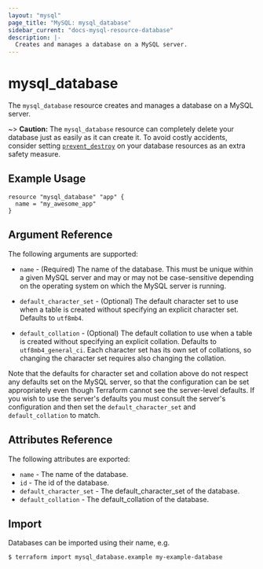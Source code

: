 ```yaml
---
layout: "mysql"
page_title: "MySQL: mysql_database"
sidebar_current: "docs-mysql-resource-database"
description: |-
  Creates and manages a database on a MySQL server.
---
```


# mysql\_database

The ``mysql_database`` resource creates and manages a database on a MySQL
server.

~> **Caution:** The ``mysql_database`` resource can completely delete your
database just as easily as it can create it. To avoid costly accidents,
consider setting
[``prevent_destroy``](/docs/configuration/resources.html#prevent_destroy)
on your database resources as an extra safety measure.

## Example Usage

```hcl
resource "mysql_database" "app" {
  name = "my_awesome_app"
}
```

## Argument Reference

The following arguments are supported:

* `name` - (Required) The name of the database. This must be unique within
  a given MySQL server and may or may not be case-sensitive depending on
  the operating system on which the MySQL server is running.

* `default_character_set` - (Optional) The default character set to use when
  a table is created without specifying an explicit character set. Defaults
  to ``utf8mb4``.

* `default_collation` - (Optional) The default collation to use when a table
  is created without specifying an explicit collation. Defaults to
  ``utf8mb4_general_ci``. Each character set has its own set of collations, so
  changing the character set requires also changing the collation.

Note that the defaults for character set and collation above do not respect
any defaults set on the MySQL server, so that the configuration can be set
appropriately even though Terraform cannot see the server-level defaults. If
you wish to use the server's defaults you must consult the server's
configuration and then set the ``default_character_set`` and
``default_collation`` to match.

## Attributes Reference

The following attributes are exported:

* `name` - The name of the database.
* `id` - The id of the database.
* `default_character_set` - The default_character_set of the database.
* `default_collation` - The default_collation of the database.

## Import

Databases can be imported using their name, e.g.

```
$ terraform import mysql_database.example my-example-database
```
